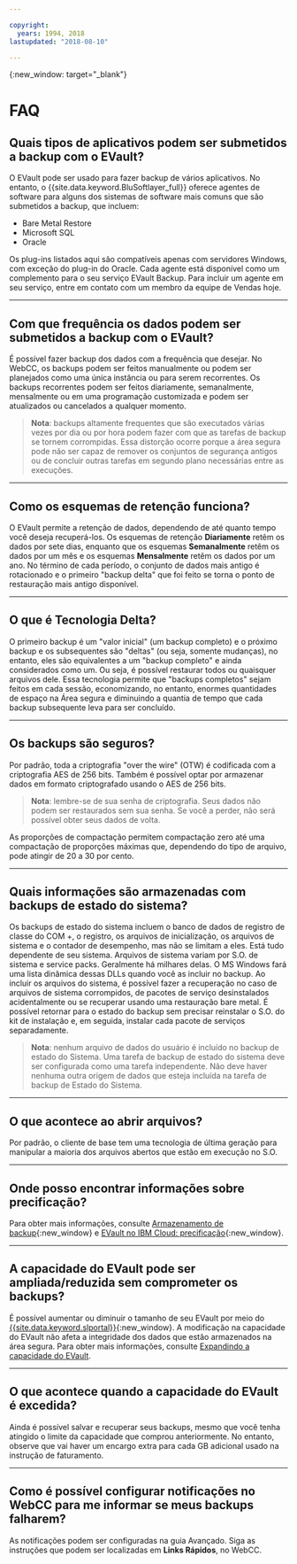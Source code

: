 ```yaml
---

copyright:
  years: 1994, 2018
lastupdated: "2018-08-10"

---
```

{:new_window: target="_blank"}


# FAQ

## **Quais tipos de aplicativos podem ser submetidos a backup com o EVault?**

O EVault pode ser usado para fazer backup de vários aplicativos. No entanto,
o {{site.data.keyword.BluSoftlayer_full}} oferece agentes de software para alguns dos sistemas de
software mais comuns que são submetidos a backup, que incluem:

- Bare Metal Restore
- Microsoft SQL
- Oracle

Os plug-ins listados aqui são compatíveis apenas com servidores Windows, com exceção do plug-in do Oracle. Cada agente está disponível como um complemento para o seu serviço EVault Backup. Para incluir um agente em seu serviço, entre em contato com um membro da equipe de Vendas hoje. 

<hr>

## **Com que frequência os dados podem ser submetidos a backup com o EVault?**

É possível fazer backup dos dados com a frequência que desejar. No WebCC, os backups podem ser feitos
manualmente ou podem ser planejados como uma única instância ou para serem recorrentes. Os backups recorrentes podem
ser feitos diariamente, semanalmente, mensalmente ou em uma programação customizada e podem ser atualizados ou
cancelados a qualquer momento.

>**Nota**: backups altamente frequentes que são executados várias vezes por dia ou por hora podem fazer com que as tarefas de backup se tornem corrompidas. Essa distorção ocorre porque a área segura pode não ser capaz de remover os conjuntos de segurança antigos ou de concluir outras tarefas em segundo plano necessárias entre as execuções.

<hr>

## **Como os esquemas de retenção funciona?**

O EVault permite a retenção de dados, dependendo de até quanto tempo você deseja recuperá-los. Os esquemas de
retenção **Diariamente** retêm os dados por
sete dias, enquanto que os esquemas **Semanalmente** retêm os dados por um mês e
os esquemas **Mensalmente** retêm os dados por um ano. No término de cada período, o conjunto de dados mais antigo é rotacionado e o primeiro "backup delta" que foi feito se torna o ponto de restauração mais antigo disponível. 

<hr>

## **O que é Tecnologia Delta?**

O primeiro backup é um "valor inicial" (um backup completo) e o próximo backup e os subsequentes
são "deltas" (ou seja, somente mudanças), no entanto, eles são equivalentes a um
"backup completo" e ainda considerados como um. Ou seja, é possível restaurar todos ou quaisquer arquivos dele. Essa tecnologia permite que
"backups completos" sejam feitos em cada sessão, economizando, no entanto, enormes quantidades de espaço na
Área segura e diminuindo a quantia de tempo que cada backup subsequente leva para ser concluído.

<hr>

## **Os backups são seguros?**

Por padrão, toda a criptografia "over the wire" (OTW) é codificada com a criptografia AES de 256 bits. Também é possível optar por armazenar dados em formato
criptografado usando o AES de 256 bits. 

>**Nota**: lembre-se de sua senha de criptografia. Seus dados não podem ser
restaurados sem sua senha. Se você a perder, não será possível obter seus dados de volta. 

As proporções de compactação permitem compactação zero até uma compactação de proporções máximas que,
dependendo do tipo de arquivo, pode atingir de 20 a 30 por cento.

<hr>

## **Quais informações são armazenadas com backups de estado do sistema?**

Os backups de estado do sistema incluem o banco de dados de registro de classe do COM +,
o registro, os arquivos de inicialização, os arquivos de sistema e o contador de desempenho, mas não se limitam a eles. Está tudo dependente de seu sistema. Arquivos de sistema variam por S.O. de sistema e service packs. Geralmente há milhares delas. O MS Windows fará uma lista dinâmica dessas DLLs quando você as incluir no backup. Ao incluir os arquivos do sistema, é possível fazer a recuperação no caso de arquivos de sistema corrompidos, de pacotes de serviço desinstalados acidentalmente ou se recuperar usando uma restauração bare metal. É possível retornar para o estado do backup sem precisar reinstalar o S.O. do kit de instalação e, em seguida, instalar cada pacote de serviços separadamente.

>**Nota**: nenhum arquivo de dados do usuário é incluído no backup de estado do Sistema. Uma tarefa de backup de estado do sistema deve ser configurada como uma tarefa independente. Não deve haver nenhuma outra origem de dados que esteja incluída na tarefa de backup de Estado do Sistema.

<hr>

## **O que acontece ao abrir arquivos?**

Por padrão, o cliente de base tem uma tecnologia de última geração para manipular a maioria dos arquivos abertos que estão em execução no S.O.

<hr>

## **Onde posso encontrar informações sobre precificação?**

Para obter mais informações, consulte [Armazenamento de backup](https://www.ibm.com/cloud/backup-and-restore){:new_window} e [EVault no IBM Cloud: precificação](https://www.ibm.com/cloud/evault/pricing){:new_window}.

<hr>

## **A capacidade do EVault pode ser ampliada/reduzida sem comprometer os backups?**

É possível aumentar ou diminuir o tamanho de seu EVault por meio do
[{{site.data.keyword.slportal}}](https://control.softlayer.com/){:new_window}. A modificação na capacidade do EVault não afeta a integridade dos dados que estão armazenados na área segura. Para obter mais informações, consulte [Expandindo a capacidade do EVault](expanding-evault-capacity.html).

<hr>

## **O que acontece quando a capacidade do EVault é excedida?**

Ainda é possível salvar e recuperar seus backups, mesmo que você tenha atingido o limite da capacidade que comprou anteriormente. No entanto, observe que vai haver um encargo extra para cada GB adicional usado na instrução de faturamento.

<hr>

## **Como é possível configurar notificações no WebCC para me informar se meus backups falharem?**

As notificações podem ser configuradas na guia Avançado. Siga as instruções que podem ser localizadas em **Links Rápidos**, no WebCC.
